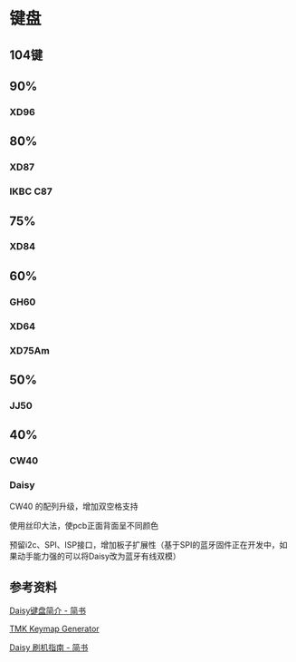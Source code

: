 # 键盘

## 104键

## 90%

### XD96

## 80%

### XD87

### IKBC C87

## 75%

### XD84


## 60%

### GH60

### XD64

### XD75Am

## 50%

### JJ50


## 40%



### CW40



### Daisy

CW40 的配列升级，增加双空格支持

使用丝印大法，使pcb正面背面呈不同颜色

预留i2c、SPI、ISP接口，增加板子扩展性（基于SPI的蓝牙固件正在开发中，如果动手能力强的可以将Daisy改为蓝牙有线双模）





## 参考资料

[Daisy键盘简介 - 简书](https://www.jianshu.com/p/ee834787c5eb)

[TMK Keymap Generator](https://kai.tkg.io/)

[Daisy 刷机指南 - 简书](https://www.jianshu.com/p/1602dbb75e39)
